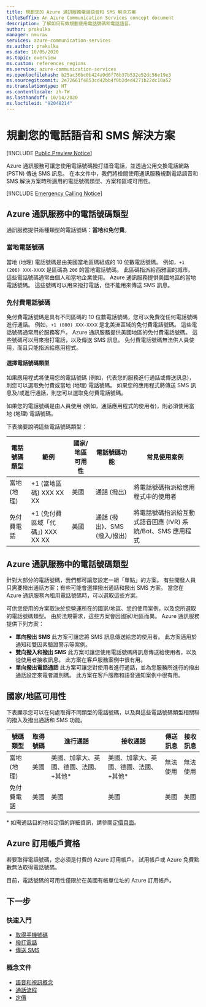 ```yaml
---
title: 規劃您的 Azure 通訊服務電話語音和 SMS 解決方案
titleSuffix: An Azure Communication Services concept document
description: 了解如何有效規劃使用電話號碼和電話語音。
author: prakulka
manager: nmurav
services: azure-communication-services
ms.author: prakulka
ms.date: 10/05/2020
ms.topic: overview
ms.custom: references_regions
ms.service: azure-communication-services
ms.openlocfilehash: b25ac36bc0b424a9d6f76b37b532e52dc56e19e3
ms.sourcegitcommit: 2e72661f4853cd42bb4f0b2ded4271b22dc10a52
ms.translationtype: HT
ms.contentlocale: zh-TW
ms.lasthandoff: 10/14/2020
ms.locfileid: "92048214"
---
```

# <a name="plan-your-telephony-and-sms-solution"></a>規劃您的電話語音和 SMS 解決方案

[!INCLUDE [Public Preview Notice](../../includes/public-preview-include.md)]


Azure 通訊服務可讓您使用電話號碼撥打語音電話，並透過公用交換電話網路 (PSTN) 傳送 SMS 訊息。 在本文件中，我們將檢閱使用通訊服務規劃電話語音和 SMS 解決方案時所適用的電話號碼類型、方案和區域可用性。

[!INCLUDE [Emergency Calling Notice](../../includes/emergency-calling-notice-include.md)]


## <a name="phone-number-types-in-azure-communication-services"></a>Azure 通訊服務中的電話號碼類型
 
通訊服務提供兩種類型的電話號碼：**當地**和**免付費**。 

### <a name="local-numbers"></a>當地電話號碼
當地 (地理) 電話號碼是由美國當地區碼組成的 10 位數電話號碼。 例如，`+1 (206) XXX-XXXX` 是區碼為 `206` 的當地電話號碼。 此區碼指派給西雅圖的城市。 這些電話號碼通常由個人和當地企業使用。 Azure 通訊服務提供美國地區的當地電話號碼。 這些號碼可以用來撥打電話，但不能用來傳送 SMS 訊息。 

### <a name="toll-free-numbers"></a>免付費電話號碼
免付費電話號碼是具有不同區碼的 10 位數電話號碼，您可以免費從任何電話號碼進行通話。 例如，`+1 (800) XXX-XXXX` 是北美洲區域的免付費電話號碼。 這些電話號碼通常用於服務客戶。 Azure 通訊服務提供美國地區的免付費電話號碼。 這些號碼可以用來撥打電話，以及傳送 SMS 訊息。 免付費電話號碼無法供人員使用，而且只能指派給應用程式。

#### <a name="choosing-a-phone-number-type"></a>選擇電話號碼類型

如果應用程式將使用您的電話號碼 (例如，代表您的服務進行通話或傳送訊息)，則您可以選取免付費或當地 (地理) 電話號碼。 如果您的應用程式將傳送 SMS 訊息及/或進行通話，則您可以選取免付費電話號碼。

如果您的電話號碼是由人員使用 (例如，通話應用程式的使用者)，則必須使用當地 (地理) 電話號碼。 

下表摘要說明這些電話號碼類型： 

| 電話號碼類型 | 範例                              | 國家/地區可用性    | 電話號碼功能 |常見使用案例                                                                                                     |
| ----------------- | ------------------------------------ | ----------------------- | ------------------------|------------------------------------------------------------------------------------------------------------------- |
| 當地 (地理)        | +1 (當地區碼) XXX XX XX  | 美國                      | 通話 (撥出) | 將電話號碼指派給應用程式中的使用者  |
| 免付費電話         | +1 (免付費區域「代碼」) XXX XX XX | 美國                      | 通話 (撥出)、SMS (撥入/撥出)| 將電話號碼指派給互動式語音回應 (IVR) 系統/Bot、SMS 應用程式                                        |


## <a name="phone-number-plans-in-azure-communication-services"></a>Azure 通訊服務中的電話號碼類型 

針對大部分的電話號碼，我們都可讓您設定一組「單點」的方案。 有些開發人員只需要撥出通話方案；有些可能會選擇撥出通話和撥出 SMS 方案。 當您在 Azure 通訊服務內租用電話號碼時，可以選取這些方案。

可供您使用的方案取決於您營運所在的國家/地區、您的使用案例，以及您所選取的電話號碼類型。 由於法規需求，這些方案會因國家/地區而異。 Azure 通訊服務提供下列方案：

- **單向撥出 SMS** 此方案可讓您將 SMS 訊息傳送給您的使用者。 此方案適用於通知和雙因素驗證警示等案例。 
- **雙向撥入和撥出 SMS** 此方案可讓您使用電話號碼將訊息傳送給使用者，以及從使用者接收訊息。 此方案在客戶服務案例中很有用。
- **單向撥出電話通話** 此方案可讓您對使用者進行通話，並為您服務所進行的撥出通話設定來電者識別碼。 此方案在客戶服務和語音通知案例中很有用。

## <a name="countryregion-availability"></a>國家/地區可用性

下表顯示您可以在何處取得不同類型的電話號碼，以及與這些電話號碼類型相關聯的撥入及撥出通話和 SMS 功能。

|號碼類型| 取得號碼 | 進行通話                                        | 接收通話                                    |傳送訊息       | 接收訊息 |
|-----------| ------------------ | ---------------------------------------------------  |-------------------------------------------------------|-----------------------|--------|
| 當地 (地理)  | 美國                 | 美國、加拿大、英國、德國、法國、 +其他*| 美國、加拿大、英國、德國、法國、 +其他* |無法使用| 無法使用 |
| 免付費電話 | 美國                 | 美國                                                   | 美國                                                    |美國                | 美國 |

\* 如需通話目的地和定價的詳細資訊，請參閱[定價頁面](../pricing.md)。

## <a name="azure-subscriptions-eligibility"></a>Azure 訂用帳戶資格

若要取得電話號碼，您必須是付費的 Azure 訂用帳戶。 試用帳戶或 Azure 免費點數無法取得電話號碼。 

目前，電話號碼的可用性僅限於在美國有帳單位址的 Azure 訂用帳戶。

## <a name="next-steps"></a>下一步

### <a name="quickstarts"></a>快速入門

- [取得手機號碼](../../quickstarts/telephony-sms/get-phone-number.md)
- [撥打電話](../../quickstarts/voice-video-calling/calling-client-samples.md)
- [傳送 SMS](../../quickstarts/telephony-sms/send.md)

### <a name="conceptual-documentation"></a>概念文件

- [語音和視訊概念](../voice-video-calling/about-call-types.md)
- [通話流程](../call-flows.md)
- [定價](../pricing.md)
